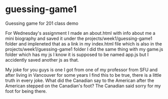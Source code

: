 # guessing-game1
Guessing game for 201 class demo

For Wednesday's assignment I made an about.html with info about me a mini biography and saved it under the projects/week1/guessing-game1 folder and impleneted that as a link in my index.html  file which is also in the projects/week1/guessing-game1 folder I did the same thing with my game.js folder which has my js I know it is supposed to be named app.js but I accidently saved another js as that.

My joke for you guys is one I got from one of my professor from SFU and after living in Vancouver for some years I find this to be true,  there is a little truth in every joke. What did the Canadian say to the American after the American stepped on the Canadian's foot?
The Canadian said sorry for my foot for being there.
